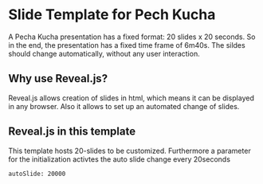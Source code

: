 # Slide Template for Pech Kucha
A Pecha Kucha presentation has a fixed format: 20 slides x 20 seconds. So in the end, the presentation has a fixed time frame of 6m40s. The sildes should change automatically, without any user interaction.

##  Why use Reveal.js?
Reveal.js allows creation of slides in html, which means it can be displayed in any browser. Also it allows to set up an automated change of slides.

## Reveal.js in this template
This template hosts 20-slides to be customized. Furthermore a parameter for the initialization activtes the auto slide change every 20seconds
```
autoSlide: 20000
```